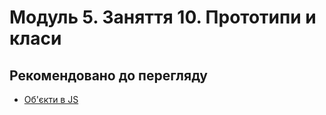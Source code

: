 # Модуль 5. Заняття 10. Прототипи и класи

## Рекомендовано до перегляду

- [Об'єкти в JS](https://www.youtube.com/watch?v=Nv3Kn7TMMjk)
